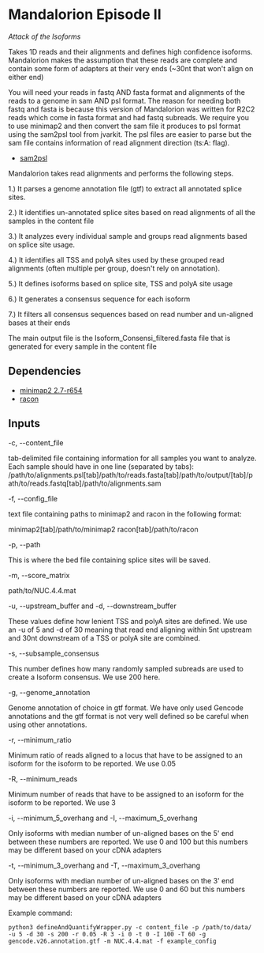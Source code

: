 # Mandalorion Episode II #
*Attack of the Isoforms*

Takes 1D reads and their alignments and defines high confidence isoforms.
Mandalorion makes the assumption that these reads are complete and contain some form of adapters at their very ends (~30nt that won't align on either end)

You will need your reads in fastq AND fasta format and alignments of the reads to a genome in sam AND psl format. 
The reason for needing both fastq and fasta is because this version of Mandalorion was written for R2C2 reads which come in fasta format and had fastq subreads. We require you to use minimap2 and then convert the sam file it produces to psl format using the sam2psl tool from jvarkit. The psl files are easier to parse but the sam file contains information of read alignment direction (ts:A: flag).

- [sam2psl](http://lindenb.github.io/jvarkit/SamToPsl.html)

Mandalorion takes read alignments and performs the following steps.

1.) It parses a genome annotation file (gtf) to extract all annotated splice sites.

2.) It identifies un-annotated splice sites based on read alignments of all the samples in the content file

3.) It analyzes every individual sample and groups read alignments based on splice site usage.

4.) It identifies all TSS and polyA sites used by these grouped read alignments (often multiple per group, doesn't rely on annotation).

5.) It defines isoforms based on splice site, TSS and polyA site usage

6.) It generates a consensus sequence for each isoform

7.) It filters all consensus sequences based on read number and un-aligned bases at their ends

The main output file is the Isoform_Consensi_filtered.fasta file that is generated for every sample in the content file

## Dependencies ##

- [minimap2 2.7-r654](https://github.com/lh3/minimap2)
- [racon](https://github.com/isovic/racon)


## Inputs ##

-c, --content_file

tab-delimited file containing information for all samples you want to analyze.
Each sample should have in one line (separated by tabs):
/path/to/alignments.psl[tab]/path/to/reads.fasta[tab]/path/to/output/[tab]/path/to/reads.fastq[tab]/path/to/alignments.sam

-f, --config_file

text file containing paths to minimap2 and racon in the following format:

minimap2[tab]/path/to/minimap2
racon[tab]/path/to/racon

-p, --path

This is where the bed file containing splice sites will be saved.

-m, --score_matrix

path/to/NUC.4.4.mat 

-u, --upstream_buffer and -d, --downstream_buffer

These values define how lenient TSS and polyA sites are defined. We use an -u of 5 and -d of 30 meaning that read end aligning within 5nt upstream and 30nt downstream of a TSS or polyA site are combined.

-s, --subsample_consensus

This number defines how many randomly sampled subreads are used to create a Isoform consensus. We use 200 here. 

-g, --genome_annotation

Genome annotation of choice in gtf format. We have only used Gencode annotations and the gtf format is not very well defined so be careful when using other annotations. 

-r, --minimum_ratio

Minimum ratio of reads aligned to a locus that have to be assigned to an isoform for the isoform to be reported. We use 0.05

-R, --minimum_reads

Minimum number of reads that have to be assigned to an isoform for the isoform to be reported. We use 3

-i, --minimum_5_overhang and -I, --maximum_5_overhang

Only isoforms with median number of un-aligned bases on the 5' end between these numbers are reported. We use 0 and 100 but this numbers may be different based on your cDNA adapters 

-t, --minimum_3_overhang and -T, --maximum_3_overhang

Only isoforms with median number of un-aligned bases on the 3' end between these numbers are reported. We use 0 and 60 but this numbers may be different based on your cDNA adapters


Example command:
```
python3 defineAndQuantifyWrapper.py -c content_file -p /path/to/data/ -u 5 -d 30 -s 200 -r 0.05 -R 3 -i 0 -t 0 -I 100 -T 60 -g gencode.v26.annotation.gtf -m NUC.4.4.mat -f example_config
```
